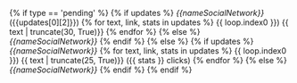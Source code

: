 {% if type == 'pending' %}
{% if updates %}
*{{nameSocialNetwork}}* ({{updates[0][2]}})
{% for text, link, stats in updates %} {{ loop.index0 }}) {{ text | truncate(30, True)}}
{% endfor %}
{% else %}
*{{nameSocialNetwork}}*
{% endif %}
{% else %}
{% if updates %}
*{{nameSocialNetwork}}*
{% for text, link, stats in updates %} {{ loop.index0 }}) {{ text | truncate(25, True)}} ({{ stats }} clicks)
{% endfor %}
{% else %}
*{{nameSocialNetwork}}*
{% endif %}
{% endif %}
